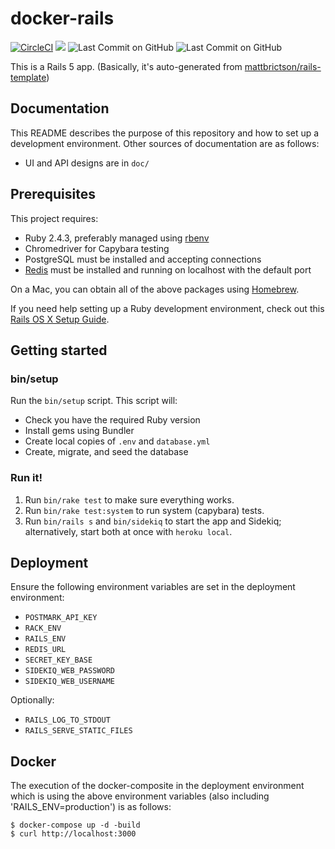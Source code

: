 # docker-rails

[![CircleCI](https://circleci.com/gh/ziwon/docker-rails.svg?style=svg)](https://circleci.com/gh/ziwon/docker-rails)
[![](https://images.microbadger.com/badges/image/ziwon/docker-rails.svg)](https://microbadger.com/images/ziwon/docker-rails "Get your own image badge on microbadger.com")
![Last Commit on GitHub](https://img.shields.io/github/repo-size/ziwon/docker-rails.svg)
![Last Commit on GitHub](https://img.shields.io/github/last-commit/ziwon/docker-rails.svg?color=orange)


This is a Rails 5 app. (Basically, it's auto-generated from [mattbrictson/rails-template](https://github.com/mattbrictson/rails-template))

## Documentation

This README describes the purpose of this repository and how to set up a development environment. Other sources of documentation are as follows:

* UI and API designs are in `doc/`

## Prerequisites

This project requires:

* Ruby 2.4.3, preferably managed using [rbenv][]
* Chromedriver for Capybara testing
* PostgreSQL must be installed and accepting connections
* [Redis][] must be installed and running on localhost with the default port

On a Mac, you can obtain all of the above packages using [Homebrew][].

If you need help setting up a Ruby development environment, check out this [Rails OS X Setup Guide](https://mattbrictson.com/rails-osx-setup-guide).

## Getting started

### bin/setup

Run the `bin/setup` script. This script will:

* Check you have the required Ruby version
* Install gems using Bundler
* Create local copies of `.env` and `database.yml`
* Create, migrate, and seed the database

### Run it!

1. Run `bin/rake test` to make sure everything works.
2. Run `bin/rake test:system` to run system (capybara) tests.
3. Run `bin/rails s` and `bin/sidekiq` to start the app and Sidekiq; alternatively, start both at once with `heroku local`.

## Deployment

Ensure the following environment variables are set in the deployment environment:

* `POSTMARK_API_KEY`
* `RACK_ENV`
* `RAILS_ENV`
* `REDIS_URL`
* `SECRET_KEY_BASE`
* `SIDEKIQ_WEB_PASSWORD`
* `SIDEKIQ_WEB_USERNAME`

Optionally:

* `RAILS_LOG_TO_STDOUT`
* `RAILS_SERVE_STATIC_FILES`

## Docker

The execution of the docker-composite in the deployment environment which is
using the above environment variables (also including 'RAILS_ENV=production') is as follows:

```
$ docker-compose up -d -build
$ curl http://localhost:3000
```

[rbenv]:https://github.com/sstephenson/rbenv
[redis]:http://redis.io
[Homebrew]:http://brew.sh
